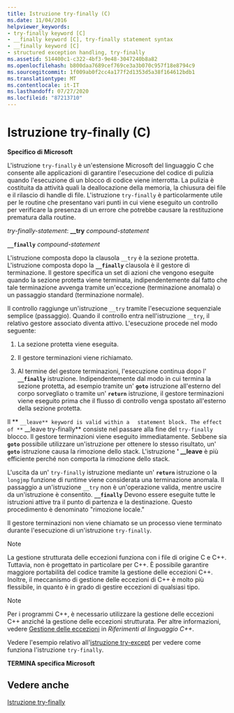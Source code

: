 ```yaml
---
title: Istruzione try-finally (C)
ms.date: 11/04/2016
helpviewer_keywords:
- try-finally keyword [C]
- __finally keyword [C], try-finally statement syntax
- __finally keyword [C]
- structured exception handling, try-finally
ms.assetid: 514400c1-c322-4bf3-9e48-3047240b8a82
ms.openlocfilehash: b800daa7689cef769ce3a3b070c957f18e8794c9
ms.sourcegitcommit: 1f009ab0f2cc4a177f2d1353d5a38f164612bdb1
ms.translationtype: MT
ms.contentlocale: it-IT
ms.lasthandoff: 07/27/2020
ms.locfileid: "87213710"
---
```

# <a name="try-finally-statement-c"></a>Istruzione try-finally (C)

**Specifico di Microsoft**

L'istruzione `try-finally` è un'estensione Microsoft del linguaggio C che consente alle applicazioni di garantire l'esecuzione del codice di pulizia quando l'esecuzione di un blocco di codice viene interrotta. La pulizia è costituita da attività quali la deallocazione della memoria, la chiusura dei file e il rilascio di handle di file. L'istruzione `try-finally` è particolarmente utile per le routine che presentano vari punti in cui viene eseguito un controllo per verificare la presenza di un errore che potrebbe causare la restituzione prematura dalla routine.

*try-finally-statement*: **__try**  *compound-statement*

**`__finally`**  *compound-statement*

L'istruzione composta dopo la clausola `__try` è la sezione protetta. L'istruzione composta dopo la **`__finally`** clausola è il gestore di terminazione. Il gestore specifica un set di azioni che vengono eseguite quando la sezione protetta viene terminata, indipendentemente dal fatto che tale terminazione avvenga tramite un'eccezione (terminazione anomala) o un passaggio standard (terminazione normale).

Il controllo raggiunge un'istruzione `__try` tramite l'esecuzione sequenziale semplice (passaggio). Quando il controllo entra nell'istruzione `__try`, il relativo gestore associato diventa attivo. L'esecuzione procede nel modo seguente:

1. La sezione protetta viene eseguita.

1. Il gestore terminazioni viene richiamato.

1. Al termine del gestore terminazioni, l'esecuzione continua dopo l' **`__finally`** istruzione. Indipendentemente dal modo in cui termina la sezione protetta, ad esempio tramite un' **`goto`** istruzione all'esterno del corpo sorvegliato o tramite un' **`return`** istruzione, il gestore terminazioni viene eseguito prima che il flusso di controllo venga spostato all'esterno della sezione protetta.

Il ** `__leave** keyword is valid within a ` ` statement block. The effect of **` __leave try-finally** consiste nel passare alla fine del `try-finally` blocco. Il gestore terminazioni viene eseguito immediatamente. Sebbene sia **`goto`** possibile utilizzare un'istruzione per ottenere lo stesso risultato, un' **`goto`** istruzione causa la rimozione dello stack. L'istruzione **' __leave** è più efficiente perché non comporta la rimozione dello stack.

L'uscita da un' `try-finally` istruzione mediante un' **`return`** istruzione o la `longjmp` funzione di runtime viene considerata una terminazione anomala. Il passaggio a un'istruzione `__try` non è un'operazione valida, mentre uscire da un'istruzione è consentito. **`__finally`** Devono essere eseguite tutte le istruzioni attive tra il punto di partenza e la destinazione. Questo procedimento è denominato "rimozione locale."

Il gestore terminazioni non viene chiamato se un processo viene terminato durante l'esecuzione di un'istruzione `try-finally`.

> [!NOTE]
> La gestione strutturata delle eccezioni funziona con i file di origine C e C++. Tuttavia, non è progettato in particolare per C++. È possibile garantire maggiore portabilità del codice tramite la gestione delle eccezioni C++. Inoltre, il meccanismo di gestione delle eccezioni di C++ è molto più flessibile, in quanto è in grado di gestire eccezioni di qualsiasi tipo.

> [!NOTE]
> Per i programmi C++, è necessario utilizzare la gestione delle eccezioni C++ anziché la gestione delle eccezioni strutturata. Per altre informazioni, vedere [Gestione delle eccezioni](../cpp/exception-handling-in-visual-cpp.md) in *Riferimenti al linguaggio C++*.

Vedere l'esempio relativo all'[istruzione try-except](../c-language/try-except-statement-c.md) per vedere come funziona l'istruzione `try-finally`.

**TERMINA specifica Microsoft**

## <a name="see-also"></a>Vedere anche

[Istruzione try-finally](../cpp/try-finally-statement.md)
